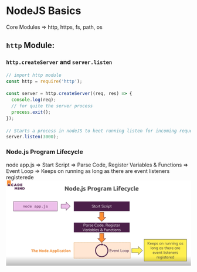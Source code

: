# NodeJS Basics

Core Modules => http, https, fs, path, os

## **`http`** Module:
### **`http.createServer`** and **`server.listen`**

```js
// import http module
const http = require('http');

const server = http.createServer((req, res) => {
  console.log(req);
  // for quite the server process
  process.exit();
});

// Starts a process in nodeJS to keet running listen for incoming request
server.listen(3000);
```

### Node.js Program Lifecycle
node app.js => Start Script => Parse Code, Register Variables & Functions => Event Loop => Keeps on running as long as there are event listeners registerede
![Node.js lifecycle and event loop](https://github.com/Sayan-Roy-729/MERN-Stack/blob/main/assets/NodeJS%20Lifecycle%20%26%20Event%20Loop.png)
